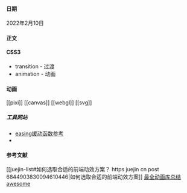 #### 日期
2022年2月10日

#### 正文
#### CSS3
- transition - 过渡
- animation - 动画

#### 动画
[[pixi]]
[[canvas]]
[[webgl]]
[[svg]]

##### 工具网站
- [easing缓动函数参考](https://easings.net/#)
- 

#### 参考文献
[[juejin-list#如何选取合适的前端动效方案？ https juejin cn post 6844903830094610446|如何选取合适的前端动效方案]]
[最全动画库总结](https://www.codeinwp.com/blog/best-javascript-animation-libraries/)
[awesome](https://project-awesome.org/sergey-pimenov/awesome-web-animation)

